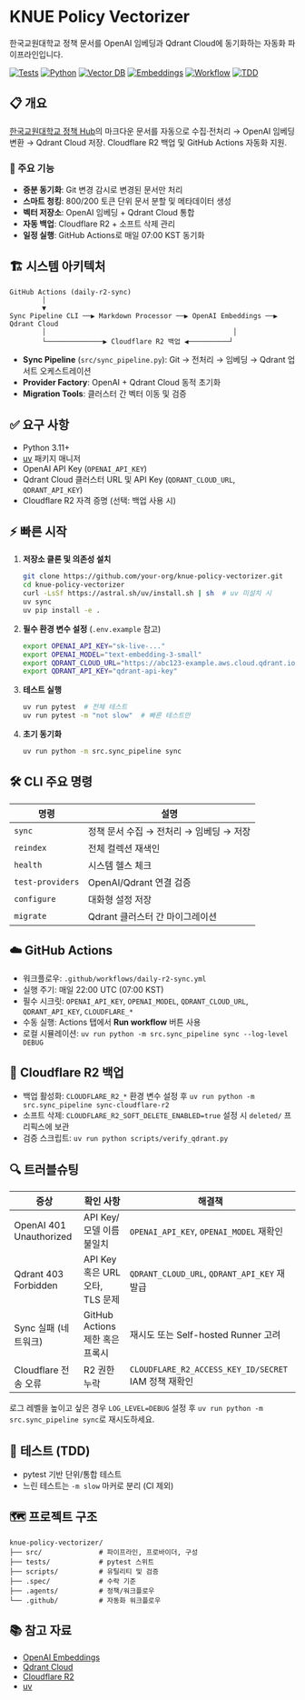 # KNUE Policy Vectorizer

한국교원대학교 정책 문서를 OpenAI 임베딩과 Qdrant Cloud에 동기화하는 자동화 파이프라인입니다.

[![Tests](https://img.shields.io/badge/tests-passing-brightgreen)](./tests)
[![Python](https://img.shields.io/badge/python-3.11%2B-blue)](https://python.org)
[![Vector DB](https://img.shields.io/badge/vector%20db-Qdrant%20Cloud-orange)](https://qdrant.tech)
[![Embeddings](https://img.shields.io/badge/embeddings-OpenAI%20text--embedding--3-purple)](https://platform.openai.com/docs)
[![Workflow](https://img.shields.io/badge/automation-GitHub%20Actions-black)](.github/workflows/daily-r2-sync.yml)
[![TDD](https://img.shields.io/badge/development-TDD-green)](./tests)

## 📋 개요

[한국교원대학교 정책 Hub](https://github.com/kadragon/KNUE-Policy-Hub)의 마크다운 문서를 자동으로 수집·전처리 → OpenAI 임베딩 변환 → Qdrant Cloud 저장. Cloudflare R2 백업 및 GitHub Actions 자동화 지원.

### 🎯 주요 기능

- **증분 동기화**: Git 변경 감시로 변경된 문서만 처리
- **스마트 청킹**: 800/200 토큰 단위 문서 분할 및 메타데이터 생성
- **벡터 저장소**: OpenAI 임베딩 + Qdrant Cloud 통합
- **자동 백업**: Cloudflare R2 + 소프트 삭제 관리
- **일정 실행**: GitHub Actions로 매일 07:00 KST 동기화

## 🏗️ 시스템 아키텍처

```text
GitHub Actions (daily-r2-sync)
        │
        ▼
Sync Pipeline CLI ──▶ Markdown Processor ──▶ OpenAI Embeddings ──▶ Qdrant Cloud
        │                                              │
        └──────────────▶ Cloudflare R2 백업 ◀──────────┘
```

- **Sync Pipeline** (`src/sync_pipeline.py`): Git → 전처리 → 임베딩 → Qdrant 업서트 오케스트레이션
- **Provider Factory**: OpenAI + Qdrant Cloud 동적 초기화
- **Migration Tools**: 클러스터 간 벡터 이동 및 검증

## ✅ 요구 사항

- Python 3.11+
- [uv](https://docs.astral.sh/uv/) 패키지 매니저
- OpenAI API Key (`OPENAI_API_KEY`)
- Qdrant Cloud 클러스터 URL 및 API Key (`QDRANT_CLOUD_URL`, `QDRANT_API_KEY`)
- Cloudflare R2 자격 증명 (선택: 백업 사용 시)

## ⚡ 빠른 시작

1. **저장소 클론 및 의존성 설치**
   ```bash
   git clone https://github.com/your-org/knue-policy-vectorizer.git
   cd knue-policy-vectorizer
   curl -LsSf https://astral.sh/uv/install.sh | sh  # uv 미설치 시
   uv sync
   uv pip install -e .
   ```

2. **필수 환경 변수 설정** (`.env.example` 참고)
    ```bash
    export OPENAI_API_KEY="sk-live-..."
    export OPENAI_MODEL="text-embedding-3-small"
    export QDRANT_CLOUD_URL="https://abc123-example.aws.cloud.qdrant.io"
    export QDRANT_API_KEY="qdrant-api-key"
    ```

3. **테스트 실행**
    ```bash
    uv run pytest  # 전체 테스트
    uv run pytest -m "not slow"  # 빠른 테스트만
    ```

4. **초기 동기화**
    ```bash
    uv run python -m src.sync_pipeline sync
    ```

## 🛠️ CLI 주요 명령

| 명령 | 설명 |
|------|------|
| `sync` | 정책 문서 수집 → 전처리 → 임베딩 → 저장 |
| `reindex` | 전체 컬렉션 재색인 |
| `health` | 시스템 헬스 체크 |
| `test-providers` | OpenAI/Qdrant 연결 검증 |
| `configure` | 대화형 설정 저장 |
| `migrate` | Qdrant 클러스터 간 마이그레이션 |

## ☁️ GitHub Actions

- 워크플로우: `.github/workflows/daily-r2-sync.yml`
- 실행 주기: 매일 22:00 UTC (07:00 KST)
- 필수 시크릿: `OPENAI_API_KEY`, `OPENAI_MODEL`, `QDRANT_CLOUD_URL`, `QDRANT_API_KEY`, `CLOUDFLARE_*`
- 수동 실행: Actions 탭에서 **Run workflow** 버튼 사용
- 로컬 시뮬레이션: `uv run python -m src.sync_pipeline sync --log-level DEBUG`

## 🧰 Cloudflare R2 백업

- 백업 활성화: `CLOUDFLARE_R2_*` 환경 변수 설정 후 `uv run python -m src.sync_pipeline sync-cloudflare-r2`
- 소프트 삭제: `CLOUDFLARE_R2_SOFT_DELETE_ENABLED=true` 설정 시 `deleted/` 프리픽스에 보관
- 검증 스크립트: `uv run python scripts/verify_qdrant.py`

## 🔍 트러블슈팅

| 증상 | 확인 사항 | 해결책 |
| --- | --- | --- |
| OpenAI 401 Unauthorized | API Key/모델 이름 불일치 | `OPENAI_API_KEY`, `OPENAI_MODEL` 재확인 |
| Qdrant 403 Forbidden | API Key 혹은 URL 오타, TLS 문제 | `QDRANT_CLOUD_URL`, `QDRANT_API_KEY` 재발급 |
| Sync 실패 (네트워크) | GitHub Actions 제한 혹은 프록시 | 재시도 또는 Self-hosted Runner 고려 |
| Cloudflare 전송 오류 | R2 권한 누락 | `CLOUDFLARE_R2_ACCESS_KEY_ID/SECRET` IAM 정책 재확인 |

로그 레벨을 높이고 싶은 경우 `LOG_LEVEL=DEBUG` 설정 후 `uv run python -m src.sync_pipeline sync`로 재시도하세요.

## 🧪 테스트 (TDD)

- pytest 기반 단위/통합 테스트
- 느린 테스트는 `-m slow` 마커로 분리 (CI 제외)

## 🗺️ 프로젝트 구조

```
knue-policy-vectorizer/
├── src/              # 파이프라인, 프로바이더, 구성
├── tests/            # pytest 스위트
├── scripts/          # 유틸리티 및 검증
├── .spec/            # 수락 기준
├── .agents/          # 정책/워크플로우
└── .github/          # 자동화 워크플로우
```

## 📚 참고 자료

- [OpenAI Embeddings](https://platform.openai.com/docs/guides/embeddings)
- [Qdrant Cloud](https://qdrant.tech/documentation/)
- [Cloudflare R2](https://developers.cloudflare.com/r2/)
- [uv](https://docs.astral.sh/uv/)
